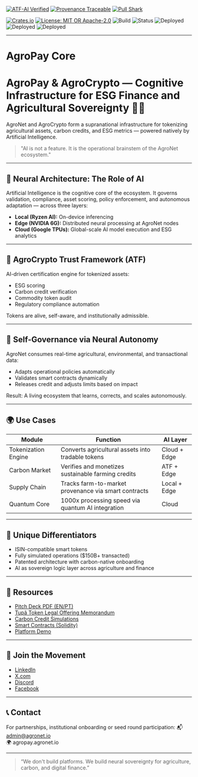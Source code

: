 [![ATF-AI Verified](https://img.shields.io/badge/ATF--AI-VERIFIED-2ea44f?style=for-the-badge&logo=vercel)](https://github.com/agronetlabs/AgroPay/blob/main/docs/agropay-core-attestation.md)
[![Provenance Traceable](https://img.shields.io/badge/PROVENANCE-SIGNED-0f9d58?style=for-the-badge&logo=oci)](https://github.com/agronetlabs/AgroPay/blob/main/docs/agropay-core-attestation.md)
[![Pull Shark](https://img.shields.io/badge/PULL--SHARK-ACTIVE-0066ff?style=for-the-badge&logo=github)](https://github.com/agronetlabs/AgroPay)

[![Crates.io](https://img.shields.io/crates/v/agrocrypto-core.svg)](https://crates.io/crates/agrocrypto-core)
[![License: MIT OR Apache-2.0](https://img.shields.io/crates/l/agrocrypto-core)](https://opensource.org/licenses)
![Build](https://img.shields.io/badge/build-passing-brightgreen)
![Status](https://img.shields.io/badge/project-Verified%20Blockchain%20Infra-orange)
![Deployed](https://img.shields.io/badge/deployed-AWS-blue)
![Deployed](https://img.shields.io/badge/deployed-Cloudflare-orange)
![Deployed](https://img.shields.io/badge/deployed-OpenAI-black)

---
# AgroPay Core
# AgroPay & AgroCrypto — Cognitive Infrastructure for ESG Finance and Agricultural Sovereignty 🌱🧠

AgroNet and AgroCrypto form a supranational infrastructure for tokenizing agricultural assets, carbon credits, and ESG metrics — powered natively by Artificial Intelligence.

> "AI is not a feature. It is the operational brainstem of the AgroNet ecosystem."

---

## 🧠 Neural Architecture: The Role of AI

Artificial Intelligence is the cognitive core of the ecosystem. It governs validation, compliance, asset scoring, policy enforcement, and autonomous adaptation — across three layers:

- **Local (Ryzen AI):** On-device inferencing
- **Edge (NVIDIA 6G):** Distributed neural processing at AgroNet nodes
- **Cloud (Google TPUs):** Global-scale AI model execution and ESG analytics

---

## 🔐 AgroCrypto Trust Framework (ATF)

AI-driven certification engine for tokenized assets:
- ESG scoring
- Carbon credit verification
- Commodity token audit
- Regulatory compliance automation

Tokens are alive, self-aware, and institutionally admissible.

---

## 🔄 Self-Governance via Neural Autonomy

AgroNet consumes real-time agricultural, environmental, and transactional data:
- Adapts operational policies automatically
- Validates smart contracts dynamically
- Releases credit and adjusts limits based on impact

Result: A living ecosystem that learns, corrects, and scales autonomously.

---

## 🌍 Use Cases

| Module              | Function                                            | AI Layer        |
|---------------------|-----------------------------------------------------|------------------|
| Tokenization Engine | Converts agricultural assets into tradable tokens  | Cloud + Edge     |
| Carbon Market       | Verifies and monetizes sustainable farming credits | ATF + Edge       |
| Supply Chain        | Tracks farm-to-market provenance via smart contracts | Local + Edge     |
| Quantum Core        | 1000x processing speed via quantum AI integration  | Cloud            |

---

## 🧬 Unique Differentiators

- ISIN-compatible smart tokens
- Fully simulated operations ($150B+ transacted)
- Patented architecture with carbon-native onboarding
- AI as sovereign logic layer across agriculture and finance

---

## 📂 Resources

- [Pitch Deck PDF (EN/PT)](link_here)
- [Tupã Token Legal Offering Memorandum](link_here)
- [Carbon Credit Simulations](link_here)
- [Smart Contracts (Solidity)](link_here)
- [Platform Demo](link_here)

---

## 📡 Join the Movement

- [LinkedIn](https://linkedin.com/company/agronetlabs)
- [X.com](https://x.com/agrocryptolab)
- [Discord](https://discord.gg/your_invite_code)
- [Facebook](https://facebook.com/agrocryptolab)

---

## 📞 Contact

For partnerships, institutional onboarding or seed round participation:
📬 admin@agronet.io  
🌍 agropay.agronet.io

---

> “We don't build platforms. We build neural sovereignty for agriculture, carbon, and digital finance.”
